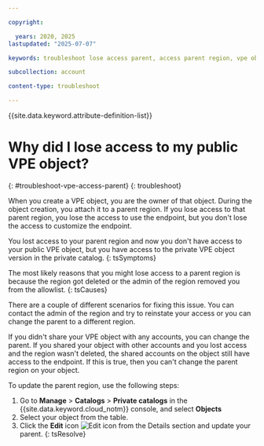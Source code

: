 ```yaml
---

copyright:

  years: 2020, 2025
lastupdated: "2025-07-07"

keywords: troubleshoot lose access parent, access parent region, vpe object

subcollection: account

content-type: troubleshoot

---
```


{{site.data.keyword.attribute-definition-list}}


# Why did I lose access to my public VPE object?
{: #troubleshoot-vpe-access-parent}
{: troubleshoot}

When you create a VPE object, you are the owner of that object. During the object creation, you attach it to a parent region. If you lose access to that parent region, you lose the access to use the endpoint, but you don't lose the access to customize the endpoint.



You lost access to your parent region and now you don't have access to your public VPE object, but you have access to the private VPE object version in the private catalog. 
{: tsSymptoms}
   
The most likely reasons that you might lose access to a parent region is because the region got deleted or the admin of the region removed you from the allowlist. 
{: tsCauses}

There are a couple of different scenarios for fixing this issue. You can contact the admin of the region and try to reinstate your access or you can change the parent to a different region. 

If you didn't share your VPE object with any accounts, you can change the parent. If you shared your object with other accounts and you lost access and the region wasn't deleted, the shared accounts on the object still have access to the endpoint. If this is true, then you can't change the parent region on your object.  

To update the parent region, use the following steps:
1. Go to **Manage** > **Catalogs** > **Private catalogs** in the {{site.data.keyword.cloud_notm}} console, and select **Objects**
1. Select your object from the table. 
1. Click the **Edit** icon ![Edit icon](../icons/icon_write.svg "Edit") from the Details section and update your parent. 
{: tsResolve}
